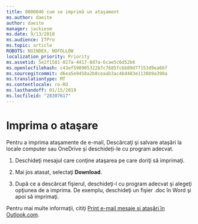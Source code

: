 ```yaml
---
title: 8000046 cum se imprimă un ataşament
ms.author: daeite
author: daeite
manager: jackiesm
ms.date: 9/13/2018
ms.audience: ITPro
ms.topic: article
ROBOTS: NOINDEX, NOFOLLOW
localization_priority: Priority
ms.assetid: 5e2f1581-027a-4417-8d7a-6cae5c6d52b6
ms.openlocfilehash: c43ef598905322b7c7685fcbb89d77153d9ea66f
ms.sourcegitcommit: d6ea5e9458a2b8ceaab3ac4bd483e1130b9a398a
ms.translationtype: MT
ms.contentlocale: ro-RO
ms.lasthandoff: 01/15/2019
ms.locfileid: "28307617"
---
```

# <a name="print-an-attachment"></a>Imprima o ataşare

Pentru a imprima ataşamente de e-mail, Descărcaţi şi salvare atașări la locale computer sau OneDrive și deschideți-le cu program adecvat.
  
1. Deschideţi mesajul care conţine ataşarea pe care doriţi să imprimaţi.
    
2. Mai jos atasat, selectaţi **Download**. 
    
3. După ce a descărcat fişierul, deschideţi-l cu program adecvat şi alegeţi opţiunea de a imprima. De exemplu, deschideţi un fişier .doc în Word şi apoi să imprimaţi.
    
Pentru mai multe informaţii, citiţi [Print e-mail mesaje şi ataşări în Outlook.com](https://go.microsoft.com/fwlink/?linkid=2021110&amp;clcid=0x409).
  

